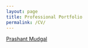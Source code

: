 ```yaml
---
layout: page
title: Professional Portfolio
permalink: /CV/
---
```


<a href="images/Prashant Mudgal_Mangement_Analytics_Jan 2021.pdf">Prashant Mudgal</a> 


